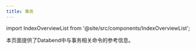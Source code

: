 ```yaml
---
title: 事务
---
```

import IndexOverviewList from '@site/src/components/IndexOverviewList';

本页面提供了Databend中与事务相关命令的参考信息。

<IndexOverviewList />